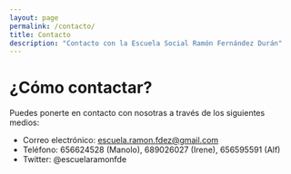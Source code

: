 ```yaml
---
layout: page
permalink: /contacto/
title: Contacto
description: "Contacto con la Escuela Social Ramón Fernández Durán"
---
```

# ¿Cómo contactar?
Puedes ponerte en contacto con nosotras a través de los siguientes medios:

- Correo electrónico: <escuela.ramon.fdez@gmail.com>
- Teléfono: 656624528 (Manolo), 689026027 (Irene), 656595591 (Alf)  
- Twitter: @escuelaramonfde
